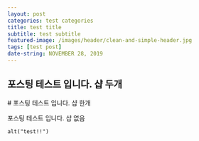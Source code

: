 ```yaml
---
layout: post
categories: test categories
title: test title
subtitle: test subtitle
featured-image: /images/header/clean-and-simple-header.jpg
tags: [test post]
date-string: NOVEMBER 28, 2019
---
```


## 포스팅 테스트 입니다. 샵 두개
<p>
# 포스팅 테스트 입니다. 샵 한개
<p>
포스팅 테스트 입니다. 샵 없음
<p>

`alt("test!!")`